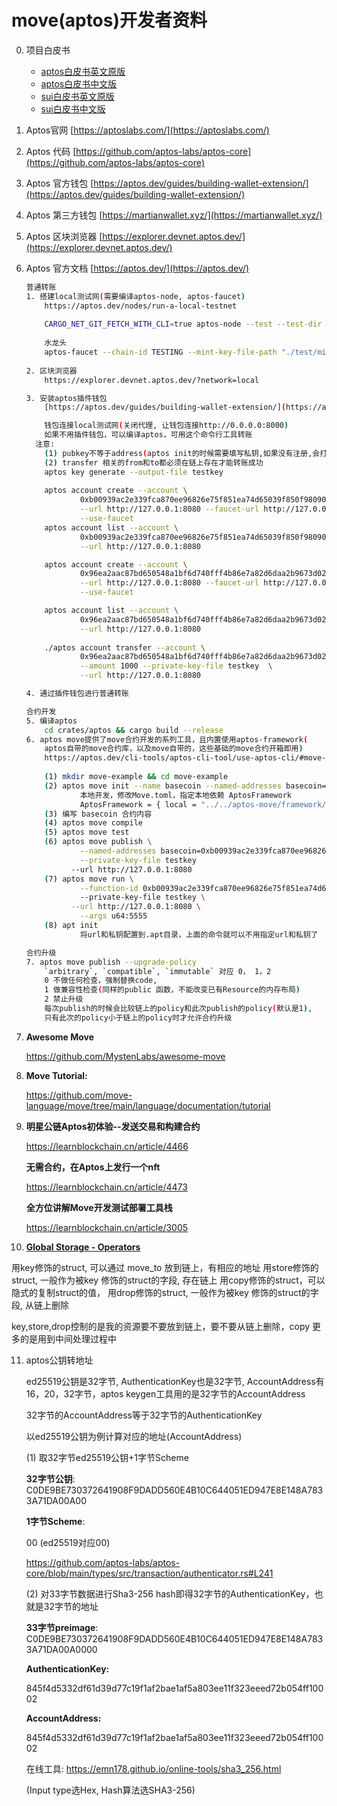 
# move(aptos)开发者资料

0. 项目白皮书
    - [aptos白皮书英文原版](https://aptos.dev/assets/files/2022.08.11.10.00.aptos_whitepaper-47099b4b907b432f81fc0effd34f3b6a.pdf)
    - [aptos白皮书中文版](./docs/aptos_whitepaper_by_moveworld.pdf)
    - [sui白皮书英文原版](https://github.com/MystenLabs/sui/blob/main/doc/paper/sui.pdf)
    - [sui白皮书中文版](./docs/sui_whitepaper_by_moveworld.pdf)
1. Aptos官网 [https://aptoslabs.com/](https://aptoslabs.com/)
2. Aptos 代码 [https://github.com/aptos-labs/aptos-core](https://github.com/aptos-labs/aptos-core)
3. Aptos 官方钱包 [https://aptos.dev/guides/building-wallet-extension/](https://aptos.dev/guides/building-wallet-extension/)
4. Aptos 第三方钱包 [https://martianwallet.xyz/](https://martianwallet.xyz/)
5. Aptos 区块浏览器 [https://explorer.devnet.aptos.dev/](https://explorer.devnet.aptos.dev/)
6. Aptos 官方文档 [https://aptos.dev/](https://aptos.dev/)

    ```bash
    普通转账
    1. 搭建local测试网(需要编译aptos-node, aptos-faucet)
        https://aptos.dev/nodes/run-a-local-testnet
    	
        CARGO_NET_GIT_FETCH_WITH_CLI=true aptos-node --test --test-dir test
    	
        水龙头
        aptos-faucet --chain-id TESTING --mint-key-file-path "./test/mint.key" --address 0.0.0.0 --port 8000 --server-url http://127.0.0.1:8080
    	
    2. 区块浏览器
        https://explorer.devnet.aptos.dev/?network=local
    
    3. 安装aptos插件钱包
        [https://aptos.dev/guides/building-wallet-extension/](https://aptos.dev/guides/building-wallet-extension/)
    
        钱包连接local测试网(关闭代理, 让钱包连接http://0.0.0.0:8000)
        如果不用插件钱包，可以编译aptos，可用这个命令行工具转账
      注意: 
        (1) pubkey不等于address(aptos init的时候需要填写私钥,如果没有注册,会打印出account 地址)
        (2) transfer 相关的from和to都必须在链上存在才能转账成功
        aptos key generate --output-file testkey
    	
        aptos account create --account \
                0xb00939ac2e339fca870ee96826e75f851ea74d65039f850f980906744f7a7cdd \
                --url http://127.0.0.1:8080 --faucet-url http://127.0.0.1:8000 \
                --use-faucet
        aptos account list --account \
                0xb00939ac2e339fca870ee96826e75f851ea74d65039f850f980906744f7a7cdd \
                --url http://127.0.0.1:8080
    
        aptos account create --account \
                0x96ea2aac87bd650548a1bf6d740fff4b86e7a82d6daa2b9673d026bfe363a32d \
                --url http://127.0.0.1:8080 --faucet-url http://127.0.0.1:8000 \
                --use-faucet
    
        aptos account list --account \
                0x96ea2aac87bd650548a1bf6d740fff4b86e7a82d6daa2b9673d026bfe363a32d \
                --url http://127.0.0.1:8080
    	
        ./aptos account transfer --account \
                0x96ea2aac87bd650548a1bf6d740fff4b86e7a82d6daa2b9673d026bfe363a32d \
                --amount 1000 --private-key-file testkey  \
                --url http://127.0.0.1:8080
    
    4. 通过插件钱包进行普通转账
    
    合约开发
    5. 编译aptos
        cd crates/aptos && cargo build --release
    6. aptos move提供了move合约开发的系列工具，且内置使用aptos-framework(
        aptos自带的move合约库，以及move自带的，这些基础的move合约开箱即用)
        https://aptos.dev/cli-tools/aptos-cli-tool/use-aptos-cli/#move-examples
    	
        (1) mkdir move-example && cd move-example
        (2) aptos move init --name basecoin --named-addresses basecoin=0xCAFE
                本地开发，修改Move.toml，指定本地依赖 AptosFramework
                AptosFramework = { local = "../../aptos-move/framework/aptos-framework" }
        (3) 编写 basecoin 合约内容
        (4) aptos move compile
        (5) aptos move test
        (6) aptos move publish \
                --named-addresses basecoin=0xb00939ac2e339fca870ee96826e75f851ea74d65039f850f980906744f7a7cdd \
                --private-key-file testkey 
              --url http://127.0.0.1:8080
        (7) aptos move run \
                --function-id 0xb00939ac2e339fca870ee96826e75f851ea74d65039f850f980906744f7a7cdd::BasicCoin::mint \ 
                --private-key-file testkey \
              --url http://127.0.0.1:8080 \
                --args u64:5555
        (8) apt init
                将url和私钥配置到.apt目录，上面的命令就可以不用指定url和私钥了
   
    合约升级
    7. aptos move publish --upgrade-policy 
        `arbitrary`, `compatible`, `immutable` 对应 0， 1，2
        0 不做任何检查，强制替换code,
        1 做兼容性检查(同样的public 函数，不能改变已有Resource的内存布局)
        2 禁止升级
        每次publish的时候会比较链上的policy和此次publish的policy(默认是1),
        只有此次的policy小于链上的policy时才允许合约升级
    ```

7. ****Awesome Move****

   https://github.com/MystenLabs/awesome-move

8. ****Move Tutorial:****

   https://github.com/move-language/move/tree/main/language/documentation/tutorial

9. ****明星公链Aptos初体验--发送交易和构建合约****

   https://learnblockchain.cn/article/4466

   ****无需合约，在Aptos上发行一个nft****

   https://learnblockchain.cn/article/4473

   ****全方位讲解Move开发测试部署工具栈****

   https://learnblockchain.cn/article/3005


10. **[Global Storage - Operators](https://move-language.github.io/move/global-storage-operators.html#global-storage---operators)**

   用key修饰的struct, 可以通过 move_to 放到链上，有相应的地址
   用store修饰的struct, 一般作为被key 修饰的struct的字段, 存在链上
   用copy修饰的struct，可以隐式的复制struct的值，
   用drop修饰的struct, 一般作为被key 修饰的struct的字段, 从链上删除

   key,store,drop控制的是我的资源要不要放到链上，要不要从链上删除，copy 更多的是用到中间处理过程中

11. aptos公钥转地址

    ed25519公钥是32字节, AuthenticationKey也是32字节, AccountAddress有16，20，32字节，aptos keygen工具用的是32字节的AccountAddress

    32字节的AccountAddress等于32字节的AuthenticationKey

    以ed25519公钥为例计算对应的地址(AccountAddress)

    (1) 取32字节ed25519公钥+1字节Scheme

    **32字节公钥**: C0DE9BE730372641908F9DADD560E4B10C644051ED947E8E148A7833A71DA00A00

    **1字节Scheme**:

    00 (ed25519对应00)

    https://github.com/aptos-labs/aptos-core/blob/main/types/src/transaction/authenticator.rs#L241

    (2) 对33字节数据进行Sha3-256 hash即得32字节的AuthenticationKey，也就是32字节的地址

    **33字节preimage**:
    C0DE9BE730372641908F9DADD560E4B10C644051ED947E8E148A7833A71DA00A0000

    **AuthenticationKey:**

    845f4d5332df61d39d77c19f1af2bae1af5a803ee11f323eeed72b054ff10002

    **AccountAddress:**

    845f4d5332df61d39d77c19f1af2bae1af5a803ee11f323eeed72b054ff10002

    在线工具: https://emn178.github.io/online-tools/sha3_256.html

    (Input type选Hex, Hash算法选SHA3-256)

